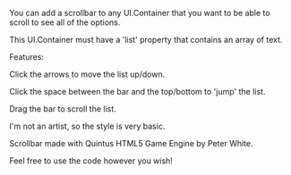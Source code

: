You can add a scrollbar to any UI.Container that you want to be able to scroll to see all of the options.

This UI.Container must have a 'list' property that contains an array of text.


Features:

Click the arrows to move the list up/down.

Click the space between the bar and the top/bottom to 'jump' the list.

Drag the bar to scroll the list.



I'm not an artist, so the style is very basic.

Scrollbar made with Quintus HTML5 Game Engine by Peter White.

Feel free to use the code however you wish!
